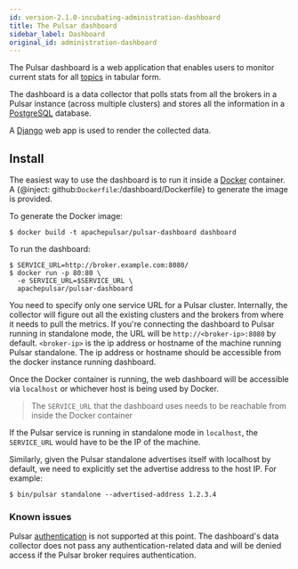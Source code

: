 ```yaml
---
id: version-2.1.0-incubating-administration-dashboard
title: The Pulsar dashboard
sidebar_label: Dashboard
original_id: administration-dashboard
---
```


The Pulsar dashboard is a web application that enables users to monitor current stats for all [topics](reference-terminology.md#topic) in tabular form.

The dashboard is a data collector that polls stats from all the brokers in a Pulsar instance (across multiple clusters) and stores all the information in a [PostgreSQL](https://www.postgresql.org/) database.

A [Django](https://www.djangoproject.com) web app is used to render the collected data.

## Install

The easiest way to use the dashboard is to run it inside a [Docker](https://www.docker.com/products/docker) container. A {@inject: github:`Dockerfile`:/dashboard/Dockerfile} to generate the image is provided.

To generate the Docker image:

```shell
$ docker build -t apachepulsar/pulsar-dashboard dashboard
```

To run the dashboard:

```shell
$ SERVICE_URL=http://broker.example.com:8080/
$ docker run -p 80:80 \
  -e SERVICE_URL=$SERVICE_URL \
  apachepulsar/pulsar-dashboard
```

You need to specify only one service URL for a Pulsar cluster. Internally, the collector will figure out all the existing clusters and the brokers from where it needs to pull the metrics. If you're connecting the dashboard to Pulsar running in standalone mode, the URL will be `http://<broker-ip>:8080` by default. `<broker-ip>` is the ip address or hostname of the machine running Pulsar standalone. The ip address or hostname should be accessible from the docker instance running dashboard.

Once the Docker container is running, the web dashboard will be accessible via `localhost` or whichever host is being used by Docker.

> The `SERVICE_URL` that the dashboard uses needs to be reachable from inside the Docker container

If the Pulsar service is running in standalone mode in `localhost`, the `SERVICE_URL` would have to
be the IP of the machine.

Similarly, given the Pulsar standalone advertises itself with localhost by default, we need to
explicitly set the advertise address to the host IP. For example:

```shell
$ bin/pulsar standalone --advertised-address 1.2.3.4
```

### Known issues

Pulsar [authentication](security-overview.md#authentication-providers) is not supported at this point. The dashboard's data collector does not pass any authentication-related data and will be denied access if the Pulsar broker requires authentication.
